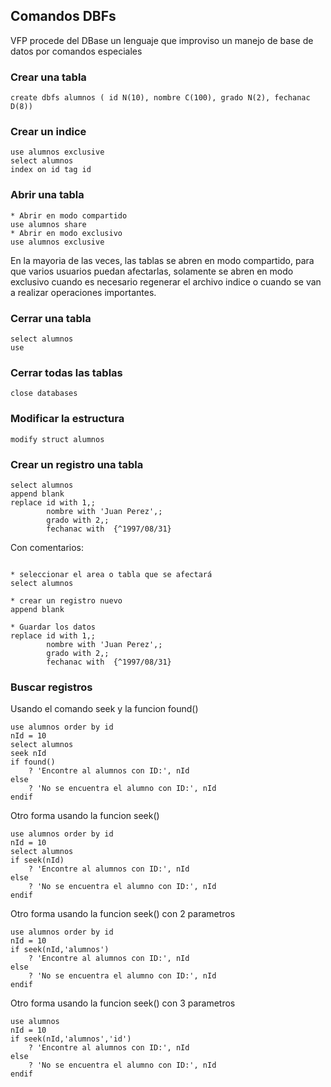 ## Comandos DBFs

VFP procede del DBase un lenguaje que improviso un manejo de base de datos por comandos especiales


### Crear una tabla
```
create dbfs alumnos ( id N(10), nombre C(100), grado N(2), fechanac D(8))
```

### Crear un indice
```
use alumnos exclusive
select alumnos
index on id tag id
```

### Abrir una tabla
```
* Abrir en modo compartido
use alumnos share
* Abrir en modo exclusivo
use alumnos exclusive
```
En la mayoria de las veces, las tablas se abren en modo compartido, para que varios usuarios puedan afectarlas, solamente se abren en modo exclusivo cuando es necesario regenerar el archivo indice o cuando se van a realizar operaciones importantes.

### Cerrar una tabla
```
select alumnos
use
```

### Cerrar todas las tablas
```
close databases
```

### Modificar la estructura
```
modify struct alumnos
```

### Crear un registro una tabla
```
select alumnos
append blank
replace id with 1,;
        nombre with 'Juan Perez',;
        grado with 2,;
        fechanac with  {^1997/08/31}
```

Con comentarios:
```

* seleccionar el area o tabla que se afectará
select alumnos

* crear un registro nuevo
append blank

* Guardar los datos 
replace id with 1,;
        nombre with 'Juan Perez',;
        grado with 2,;
        fechanac with  {^1997/08/31}
```

### Buscar registros
Usando el comando seek y la funcion found()
```
use alumnos order by id
nId = 10
select alumnos 
seek nId
if found()
    ? 'Encontre al alumnos con ID:', nId
else
    ? 'No se encuentra el alumno con ID:', nId
endif
```

Otro forma usando la funcion seek()
```
use alumnos order by id
nId = 10
select alumnos
if seek(nId)
    ? 'Encontre al alumnos con ID:', nId
else
    ? 'No se encuentra el alumno con ID:', nId
endif
```
Otro forma usando la funcion seek() con 2 parametros
```
use alumnos order by id
nId = 10
if seek(nId,'alumnos')
    ? 'Encontre al alumnos con ID:', nId
else
    ? 'No se encuentra el alumno con ID:', nId
endif
```
Otro forma usando la funcion seek() con 3 parametros
```
use alumnos
nId = 10
if seek(nId,'alumnos','id')
    ? 'Encontre al alumnos con ID:', nId
else
    ? 'No se encuentra el alumno con ID:', nId
endif
```




